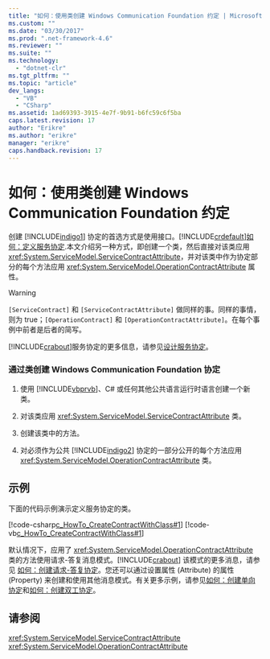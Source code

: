 ```yaml
---
title: "如何：使用类创建 Windows Communication Foundation 约定 | Microsoft Docs"
ms.custom: ""
ms.date: "03/30/2017"
ms.prod: ".net-framework-4.6"
ms.reviewer: ""
ms.suite: ""
ms.technology: 
  - "dotnet-clr"
ms.tgt_pltfrm: ""
ms.topic: "article"
dev_langs: 
  - "VB"
  - "CSharp"
ms.assetid: 1ad69393-3915-4e7f-9b91-b6fc59c6f5ba
caps.latest.revision: 17
author: "Erikre"
ms.author: "erikre"
manager: "erikre"
caps.handback.revision: 17
---
```

# 如何：使用类创建 Windows Communication Foundation 约定
创建 [!INCLUDE[indigo1](../../../../includes/indigo1-md.md)] 协定的首选方式是使用接口。[!INCLUDE[crdefault](../../../../includes/crdefault-md.md)][如何：定义服务协定](../../../../docs/framework/wcf/how-to-define-a-wcf-service-contract.md).本文介绍另一种方式，即创建一个类，然后直接对该类应用 <xref:System.ServiceModel.ServiceContractAttribute>，并对该类中作为协定部分的每个方法应用 <xref:System.ServiceModel.OperationContractAttribute> 属性。  
  
> [!WARNING]
>  `[ServiceContract]` 和 `[ServiceContractAttribute]` 做同样的事。同样的事情，则为 true；`[OperationContract]` 和 `[OperationContractAttribute]`。在每个事例中前者是后者的简写。  
  
 [!INCLUDE[crabout](../../../../includes/crabout-md.md)]服务协定的更多信息，请参见[设计服务协定](../../../../docs/framework/wcf/designing-service-contracts.md)。  
  
### 通过类创建 Windows Communication Foundation 协定  
  
1.  使用 [!INCLUDE[vbprvb](../../../../includes/vbprvb-md.md)]、C\# 或任何其他公共语言运行时语言创建一个新类。  
  
2.  对该类应用 <xref:System.ServiceModel.ServiceContractAttribute> 类。  
  
3.  创建该类中的方法。  
  
4.  对必须作为公共 [!INCLUDE[indigo2](../../../../includes/indigo2-md.md)] 协定的一部分公开的每个方法应用 <xref:System.ServiceModel.OperationContractAttribute> 类。  
  
## 示例  
 下面的代码示例演示定义服务协定的类。  
  
 [!code-csharp[c_HowTo_CreateContractWithClass#1](../../../../samples/snippets/csharp/VS_Snippets_CFX/c_howto_createcontractwithclass/cs/source.cs#1)]
 [!code-vb[c_HowTo_CreateContractWithClass#1](../../../../samples/snippets/visualbasic/VS_Snippets_CFX/c_howto_createcontractwithclass/vb/source.vb#1)]  
  
 默认情况下，应用了 <xref:System.ServiceModel.OperationContractAttribute> 类的方法使用请求\-答复消息模式。[!INCLUDE[crabout](../../../../includes/crabout-md.md)] 该模式的更多消息，请参见 [如何：创建请求\-答复协定](../../../../docs/framework/wcf/feature-details/how-to-create-a-request-reply-contract.md)。您还可以通过设置属性 \(Attribute\) 的属性 \(Property\) 来创建和使用其他消息模式。有关更多示例，请参见[如何：创建单向协定](../../../../docs/framework/wcf/feature-details/how-to-create-a-one-way-contract.md)和[如何：创建双工协定](../../../../docs/framework/wcf/feature-details/how-to-create-a-duplex-contract.md)。  
  
## 请参阅  
 <xref:System.ServiceModel.ServiceContractAttribute>   
 <xref:System.ServiceModel.OperationContractAttribute>